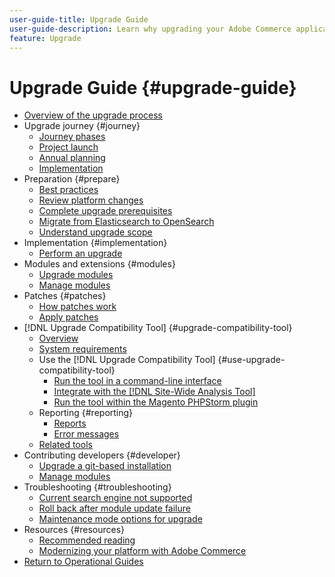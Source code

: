 ```yaml
---
user-guide-title: Upgrade Guide
user-guide-description: Learn why upgrading your Adobe Commerce application is so important and how to successfully plan and execute an upgrade.
feature: Upgrade
---
```


# Upgrade Guide {#upgrade-guide}

- [Overview of the upgrade process](overview.md)
- Upgrade journey {#journey}
  - [Journey phases](journey/phases.md)
  - [Project launch](journey/project-launch.md)
  - [Annual planning](journey/annual-planning.md)
  - [Implementation](journey/implementation.md)
- Preparation {#prepare}
  - [Best practices](prepare/best-practices.md)
  - [Review platform changes](prepare/platform-changes.md)
  - [Complete upgrade prerequisites](prepare/prerequisites.md)
  - [Migrate from Elasticsearch to OpenSearch](prepare/opensearch-migration.md)
  - [Understand upgrade scope](prepare/scope.md)
- Implementation {#implementation}
  - [Perform an upgrade](implementation/perform-upgrade.md)
- Modules and extensions {#modules}
  - [Upgrade modules](modules/upgrade.md)
  - [Manage modules](modules/manage.md)
- Patches {#patches}
  - [How patches work](patches/overview.md)
  - [Apply patches](patches/apply.md)
- [!DNL Upgrade Compatibility Tool] {#upgrade-compatibility-tool}
  - [Overview](upgrade-compatibility-tool/overview.md)
  - [System requirements](upgrade-compatibility-tool/prerequisites.md)
  - Use the [!DNL Upgrade Compatibility Tool] {#use-upgrade-compatibility-tool}
    - [Run the tool in a command-line interface](upgrade-compatibility-tool/run.md)
    - [Integrate with the [!DNL Site-Wide Analysis Tool]](upgrade-compatibility-tool/integrate-analysis-tool.md)
    - [Run the tool within the Magento PHPStorm plugin](upgrade-compatibility-tool/run-configuration-phpstorm-plugin.md)
  - Reporting {#reporting}
    - [Reports](upgrade-compatibility-tool/reports.md)
    - [Error messages](upgrade-compatibility-tool/error-messages.md)
  - [Related tools](upgrade-compatibility-tool/related-tools.md)
- Contributing developers {#developer}
  - [Upgrade a git-based installation](developer/git-installs.md)
  - [Manage modules](developer/manage-modules.md)
- Troubleshooting {#troubleshooting}
  - [Current search engine not supported](troubleshooting/search-engine-not-supported.md)
  - [Roll back after module update failure](troubleshooting/roll-back-after-update-failure.md)
  - [Maintenance mode options for upgrade](troubleshooting/maintenance-mode-options.md)
- Resources {#resources}
  - [Recommended reading](resources/recommended-reading.md)
  - [Modernizing your platform with Adobe Commerce](resources/recommended-upgrade-paths.md)
- [Return to Operational Guides](https://experienceleague.adobe.com/docs/commerce-operations/operational-guides/home.html)
